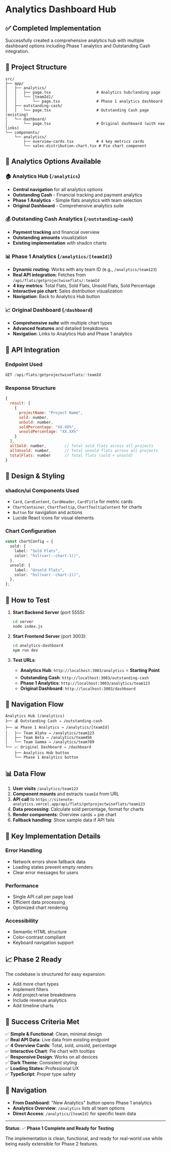 # Analytics Dashboard Hub

## ✅ **Completed Implementation**

Successfully created a comprehensive analytics hub with multiple dashboard options including Phase 1 analytics and Outstanding Cash integration.

## 📁 **Project Structure**

```
src/
├── app/
│   ├── analytics/
│   │   ├── page.tsx                    # Analytics hub/landing page
│   │   └── [teamId]/
│   │       └── page.tsx                # Phase 1 analytics dashboard
│   ├── outstanding-cash/
│   │   └── page.tsx                    # Outstanding Cash page (existing)
│   └── dashboard/
│       └── page.tsx                    # Original dashboard (with nav links)
└── components/
    └── analytics/
        ├── overview-cards.tsx          # 4 key metrics cards
        └── sales-distribution-chart.tsx # Pie chart component
```

## 🎯 **Analytics Options Available**

### 🏠 **Analytics Hub** (`/analytics`)
- **Central navigation** for all analytics options
- **Outstanding Cash** - Financial tracking and payment analytics
- **Phase 1 Analytics** - Simple flats analytics with team selection
- **Original Dashboard** - Comprehensive analytics suite

### 💰 **Outstanding Cash Analytics** (`/outstanding-cash`)
- **Payment tracking** and financial overview
- **Outstanding amounts** visualization
- **Existing implementation** with shadcn charts

### 📊 **Phase 1 Analytics** (`/analytics/[teamId]`)
- **Dynamic routing**: Works with any team ID (e.g., `/analytics/team123`)
- **Real API integration**: Fetches from `/api/flats/getprojectwiseflats/:teamId`
- **4 key metrics**: Total Flats, Sold Flats, Unsold Flats, Sold Percentage
- **Interactive pie chart**: Sales distribution visualization
- **Navigation**: Back to Analytics Hub button

### 📈 **Original Dashboard** (`/dashboard`)
- **Comprehensive suite** with multiple chart types
- **Advanced features** and detailed breakdowns
- **Navigation**: Links to Analytics Hub and Phase 1 analytics

## 🔌 **API Integration**

### Endpoint Used
```javascript
GET /api/flats/getprojectwiseflats/:teamId
```

### Response Structure
```javascript
{
  result: [
    {
      projectName: "Project Name",
      sold: number,
      unSold: number,
      soldPercentage: "XX.XX%",
      unsoldPercentage: "XX.XX%"
    }
  ],
  allSold: number,        // Total sold flats across all projects
  allUnsold: number,      // Total unsold flats across all projects
  totalFlats: number      // Total flats (sold + unsold)
}
```

## 🎨 **Design & Styling**

### shadcn/ui Components Used
- `Card`, `CardContent`, `CardHeader`, `CardTitle` for metric cards
- `ChartContainer`, `ChartTooltip`, `ChartTooltipContent` for charts
- `Button` for navigation and actions
- Lucide React icons for visual elements

### Chart Configuration
```typescript
const chartConfig = {
  sold: {
    label: "Sold Flats",
    color: "hsl(var(--chart-1))",
  },
  unsold: {
    label: "Unsold Flats", 
    color: "hsl(var(--chart-2))",
  },
};
```

## 🚀 **How to Test**

1. **Start Backend Server** (port 5555):
   ```bash
   cd server
   node index.js
   ```

2. **Start Frontend Server** (port 3003):
   ```bash
   cd analytics-dashboard
   npm run dev
   ```

3. **Test URLs**:
   - **Analytics Hub**: `http://localhost:3003/analytics` ⭐ **Starting Point**
   - **Outstanding Cash**: `http://localhost:3003/outstanding-cash`
   - **Phase 1 Analytics**: `http://localhost:3003/analytics/team123`
   - **Original Dashboard**: `http://localhost:3003/dashboard`

## 🎯 **Navigation Flow**

```
Analytics Hub (/analytics)
├── 💰 Outstanding Cash → /outstanding-cash
├── 📊 Phase 1 Analytics → /analytics/[teamId]
│   ├── Team Alpha → /analytics/team123
│   ├── Team Beta → /analytics/team456
│   └── Team Gamma → /analytics/team789
└── 📈 Original Dashboard → /dashboard
    ├── Analytics Hub button
    └── Phase 1 Analytics button
```

## 📊 **Data Flow**

1. **User visits** `/analytics/team123`
2. **Component mounts** and extracts `teamId` from URL
3. **API call** to `https://sitenote-analytics.vercel.app/api/flats/getprojectwiseflats/team123`
4. **Data processing**: Calculate sold percentage, format for charts
5. **Render components**: Overview cards + pie chart
6. **Fallback handling**: Show sample data if API fails

## 🔧 **Key Implementation Details**

### Error Handling
- Network errors show fallback data
- Loading states prevent empty renders
- Clear error messages for users

### Performance
- Single API call per page load
- Efficient data processing
- Optimized chart rendering

### Accessibility
- Semantic HTML structure
- Color-contrast compliant
- Keyboard navigation support

## 📈 **Phase 2 Ready**

The codebase is structured for easy expansion:
- Add more chart types
- Implement filters
- Add project-wise breakdowns
- Include revenue analytics
- Add timeline charts

## 🎯 **Success Criteria Met**

✅ **Simple & Functional**: Clean, minimal design  
✅ **Real API Data**: Live data from existing endpoint  
✅ **4 Overview Cards**: Total, sold, unsold, percentage  
✅ **Interactive Chart**: Pie chart with tooltips  
✅ **Responsive Design**: Works on all devices  
✅ **Dark Theme**: Consistent styling  
✅ **Loading States**: Professional UX  
✅ **TypeScript**: Proper type safety  

## 🔗 **Navigation**

- **From Dashboard**: "New Analytics" button opens Phase 1 analytics
- **Analytics Overview**: `/analytics` lists all team options
- **Direct Access**: `/analytics/[teamId]` for specific team data

---

**Status**: ✅ **Phase 1 Complete and Ready for Testing**

The implementation is clean, functional, and ready for real-world use while being easily extensible for Phase 2 features.
